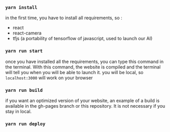 
### `yarn install`

in the first time, you have to install all requirements, so :
- react
- react-camera
- tfjs (a portability of tensorflow of javascript, used to launch our AI)

### `yarn run start`

once you have installed all the requirements, you can type this command in the terminal.
With this command, the website is compiled and the terminal will tell you when you will be able to launch it. 
you will be local, so `localhost:3000` will work on your browser

### `yarn run build`

if you want an optimized version of your website, an example of a build is available in the gh-pages branch or this 
repository. It is not necessary if you stay in local.


### `yarn run deploy`

